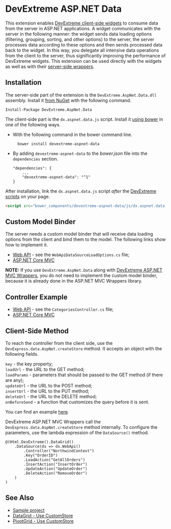 # DevExtreme ASP.NET Data

This extension enables [DevExtreme client-side widgets](https://js.devexpress.com) to consume data from the server in ASP.NET applications. A widget communicates with the server in the following manner: the widget sends data loading options (filtering, grouping, sorting, and other options) to the server, the server processes data according to these options and then sends processed data back to the widget. In this way, you delegate all intensive data operations from the client to the server, thus significantly improving the performance of DevExtreme widgets. This extension can be used directly with the widgets as well as with their [server-side wrappers](https://js.devexpress.com/Documentation/16_2/Guide/ASP.NET_MVC_Wrappers/Prerequisites_and_Installation/).

## Installation

The server-side part of the extension is the `DevExtreme.AspNet.Data.dll` assembly. Install it [from NuGet](http://www.nuget.org/packages/DevExtreme.AspNet.Data/) with the following command.

    Install-Package DevExtreme.AspNet.Data

The client-side part is the `dx.aspnet.data.js` script. Install it [using bower](https://libraries.io/bower/devextreme-aspnet-data) in one of the following ways.

* With the following command in the bower command line.

        bower install devextreme-aspnet-data

* By adding `devextreme-aspnet-data` to the *bower.json* file into the `dependencies` section.

    ```
    "dependencies": {
        ...
        "devextreme-aspnet-data": "^1"
    }
    ```

After installation, link the `dx.aspnet.data.js` script *after* the [DevExtreme scripts](https://js.devexpress.com/Documentation/16_2/Guide/Getting_Started/Installation/Bower_Package/) on your page.

```HTML
<script src="bower_components/devextreme-aspnet-data/js/dx.aspnet.data.js"></script>
```

## Custom Model Binder

The server needs a custom model binder that will receive data loading options from the client and bind them to the model. The following links show how to implement it.

- [Web API](https://www.devexpress.com/Support/Center/Example/Details/T334360) - see the `WebApiDataSourceLoadOptions.cs` file;
- [ASP.NET Core MVC](https://github.com/DevExpress/DevExtreme.AspNet.Data/blob/master/net/Sample/DataSourceLoadOptions.cs)

**NOTE:** If you use `DevExtreme.AspNet.Data` along with [DevExtreme ASP.NET MVC Wrappers](https://js.devexpress.com/Documentation/16_2/Guide/ASP.NET_MVC_Wrappers/Prerequisites_and_Installation/), you do not need to implement the custom model binder, because it is already done in the ASP.NET MVC Wrappers library.

## Controller Example

- [Web API](https://www.devexpress.com/Support/Center/Example/Details/T334360) - see the `CategoriesController.cs` file;
- [ASP.NET Core MVC](https://github.com/DevExpress/DevExtreme.AspNet.Data/blob/master/net/Sample/Controllers/NorthwindController.cs)

## Client-Side Method

To reach the controller from the client side, use the `DevExpress.data.AspNet.createStore` method. It accepts an object with the following fields.

`key` - the key property;       
`loadUrl` - the URL to the GET method;      
`loadParams` - parameters that should be passed to the GET method (if there are any);       
`updateUrl` - the URL to the POST method;       
`insertUrl` - the URL to the PUT method;        
`deleteUrl` - the URL to the DELETE method;     
`onBeforeSend` - a function that customizes the query before it is sent.

You can find an example [here](https://github.com/DevExpress/DevExtreme.AspNet.Data/blob/master/net/Sample/Views/Home/Index.cshtml).

DevExtreme ASP.NET MVC Wrappers call the `DevExpress.data.AspNet.createStore` method internally. To configure the parameters, use the lambda expression of the `DataSource()` method.

```Razor
@(Html.DevExtreme().DataGrid()
    .DataSource(ds => ds.WebApi()
        .Controller("NorthwindContext")
        .Key("OrderID")
        .LoadAction("GetAllOrders")
        .InsertAction("InsertOrder")
        .UpdateAction("UpdateOrder")
        .DeleteAction("RemoveOrder")
    )
)
```

## See Also

- [Sample project](https://github.com/DevExpress/DevExtreme.AspNet.Data/tree/master/net/Sample)
- [DataGrid - Use CustomStore](https://js.devexpress.com/Documentation/16_2/Guide/Widgets/DataGrid/Use_CustomStore/)
- [PivotGrid - Use CustomStore](https://js.devexpress.com/Documentation/16_2/Guide/Widgets/PivotGrid/Use_CustomStore/)